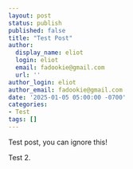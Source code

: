 ```yaml
---
layout: post
status: publish
published: false
title: "Test Post"
author:
  display_name: eliot
  login: eliot
  email: fadookie@gmail.com
  url: ''
author_login: eliot
author_email: fadookie@gmail.com
date: '2025-01-05 05:00:00 -0700'
categories:
- Test
tags: []
---
```


Test post, you can ignore this!

Test 2.
